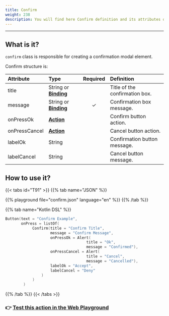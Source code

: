 ```yaml
---
title: Confirm
weight: 238
description: You will find here Confirm definition and its attributes details
---
```


---

## What is it? 

 `confirm` class is responsible for creating a confirmation modal element. 

Confirm structure is:

<table>
  <thead>
    <tr>
      <th style="text-align:left"><strong>Attribute</strong>
      </th>
      <th style="text-align:left"><strong>Type</strong>
      </th>
      <th style="text-align:left">Required</th>
      <th style="text-align:left"><strong>Definition</strong>
      </th>
    </tr>
  </thead>
  <tbody>
    <tr>
      <td style="text-align:left">title</td>
      <td style="text-align:left">
        String or
        <a href="https://docs.usebeagle.io/v/v1.0-en/api/context#bindings"><strong>Binding</strong></a>
      </td>
      <td style="text-align:left"></td>
      <td style="text-align:left">Title of the confirmation box.</td>
    </tr>
    <tr>
      <td style="text-align:left">message</td>
      <td style="text-align:left">
        String or
        <a href="https://docs.usebeagle.io/v/v1.0-en/api/context#bindings"><strong>Binding</strong></a>
      </td>
      <td style="text-align:center">&#x2713;</td>
      <td style="text-align:left">Confirmation box message.</td>
    </tr>
    <tr>
      <td style="text-align:left">onPressOk</td>
      <td style="text-align:left"><a href="https://docs.usebeagle.io/v/v1.0-en/api/actions"><strong>Action</strong></a>
      <td
      style="text-align:left"></td>
        <td style="text-align:left">Confirm button action.</td>
    </tr>
    <tr>
      <td style="text-align:left">onPressCancel</td>
      <td style="text-align:left"><a href="https://docs.usebeagle.io/v/v1.0-en/api/actions"><strong>Action</strong></a></td>
      <td
      style="text-align:left"></td>
        <td style="text-align:left">Cancel button action.</td>
    </tr>
    <tr>
      <td style="text-align:left">labelOk</td>
      <td style="text-align:left">String</td>
      <td style="text-align:left"></td>
      <td style="text-align:left">Confirmation button message.</td>
    </tr>
    <tr>
      <td style="text-align:left">labelCancel</td>
      <td style="text-align:left">String</td>
      <td style="text-align:left"></td>
      <td style="text-align:left">Cancel button message.</td>
    </tr>
  </tbody>
</table>

## How to use it?

{{< tabs id="T91" >}}
{{% tab name="JSON" %}}
<!-- json-playground:confirm.json
{
  "_beagleComponent_": "beagle:container",
  "children": [
    {
      "_beagleComponent_": "beagle:button",
      "text": "Confirm Example",
      "onPress": [
        {
          "_beagleAction_": "beagle:confirm",
          "title": "Confirm Title",
          "message": "Confirm Message",
          "onPressOk": {
            "_beagleAction_":"beagle:alert",
            "message": "Confirmed"
          }
        }
      ]
    }
  ]
}
-->
{{% playground file="confirm.json" language="en" %}}
{{% /tab %}}

{{% tab name="Kotlin DSL" %}}
```kotlin
Button(text = "Confirm Example",
       onPress = listOf(
            Confirm(title = "Confirm Title",
                    message = "Confirm Message",
                    onPressOk = Alert(
                                    title = "Ok", 
                                    message = "Confirmed"),
                    onPressCancel = Alert(
                                    title = "Cancel", 
                                    message = "Cancelled"),
                    labelOk = "Accept",
                    labelCancel = "Deny"
                )
            )
        )
```
{{% /tab %}}
{{< /tabs >}}

### 👉 [Test this action in the Web Playground](https://beagle-playground.netlify.app/#/cloud/fb8268dcdbf24f89a8367cc76dea9d99/confirm.json)
